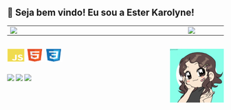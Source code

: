 ## 🌟 Seja bem vindo! Eu sou a Ester Karolyne!    
 
 <center>
<table>
  <tr>
      <td><img width="400px" align="left" src="https://github-readme-stats.vercel.app/api/top-langs/?username=EsterKarolyne&layout=compact&langs_count=7&theme=blueberry" /></td>
      <td><img width="495px" align="left" src="https://github-readme-stats.vercel.app/api/top-langs/?username=EsterKarolyne&layout=compact&langs_count=7&theme=blueberry" /></td>
  </tr>   
</table>
</center>

<div style="display: inline_block"><br>
  <img align="center" alt="img-Js" height="30" width="40" src="https://raw.githubusercontent.com/devicons/devicon/master/icons/javascript/javascript-plain.svg">


  <img align="center" alt="img-HTML" height="30" width="40" src="https://raw.githubusercontent.com/devicons/devicon/master/icons/html5/html5-original.svg">
  <img align="center" alt="img-CSS" height="30" width="40" src="https://raw.githubusercontent.com/devicons/devicon/master/icons/css3/css3-original.svg">
 

  <img align="right" alt="tete" src="picasion.com_09814af7b5fe675871733a4793024657.gif">
</div>

##

<div> 
  
  <a href="https://www.instagram.com/ester_knapp/" target="_blank"><img src="https://img.shields.io/badge/-Instagram-%23E4405F?style=for-the-badge&logo=instagram&logoColor=white" target="_blank"></a>
  <a href = "mailto:esterknappverly@gmail.com"><img src="https://img.shields.io/badge/-Gmail-%23333?style=for-the-badge&logo=gmail&logoColor=white" target="_blank"></a>
  <a href="https://www.linkedin.com/in/ester-karolyne-18a0a419a/" target="_blank"><img src="https://img.shields.io/badge/-LinkedIn-%230077B5?style=for-the-badge&logo=linkedin&logoColor=white" target="_blank"></a> 
 
</div>
